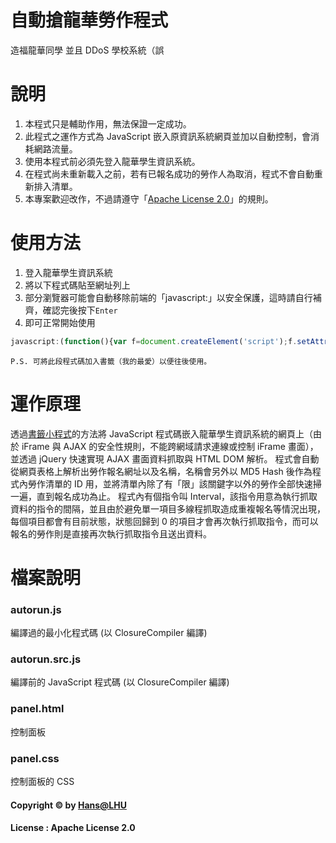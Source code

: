 # 自動搶龍華勞作程式
造福龍華同學
並且 DDoS 學校系統（誤

# 說明
1. 本程式只是輔助作用，無法保證一定成功。
2. 此程式之運作方式為 JavaScript 嵌入原資訊系統網頁並加以自動控制，會消耗網路流量。
3. 使用本程式前必須先登入龍華學生資訊系統。
4. 在程式尚未重新載入之前，若有已報名成功的勞作人為取消，程式不會自動重新排入清單。
5. 本專案歡迎改作，不過請遵守「[Apache License 2.0](http://www.openfoundry.org/tw/legal-column-list/8950-obligations-of-apache-20)」的規則。

# 使用方法
1. 登入龍華學生資訊系統
2. 將以下程式碼貼至網址列上
3. 部分瀏覽器可能會自動移除前端的「javascript:」以安全保護，這時請自行補齊，確認完後按下`Enter`
4. 即可正常開始使用
```javascript
javascript:(function(){var f=document.createElement('script');f.setAttribute('type','text/javascript');f.setAttribute('src','https://hans00.github.io/lhu_labor/autorun.js');document.getElementsByTagName('head')[0].appendChild(f)})()
```
``P.S. 可將此段程式碼加入書籤（我的最愛）以便往後使用。``

# 運作原理
透過[書籤小程式](https://zh.wikipedia.org/wiki/小书签)的方法將 JavaScript 程式碼嵌入龍華學生資訊系統的網頁上（由於 iFrame 與 AJAX 的安全性規則，不能跨網域請求連線或控制 iFrame 畫面），並透過 jQuery 快速實現 AJAX 畫面資料抓取與 HTML DOM 解析。
程式會自動從網頁表格上解析出勞作報名網址以及名稱，名稱會另外以 MD5 Hash 後作為程式內勞作清單的 ID 用，並將清單內除了有「限」該關鍵字以外的勞作全部快速掃一遍，直到報名成功為止。
程式內有個指令叫 Interval，該指令用意為執行抓取資料的指令的間隔，並且由於避免單一項目多線程抓取造成重複報名等情況出現，每個項目都會有目前狀態，狀態回歸到 0 的項目才會再次執行抓取指令，而可以報名的勞作則是直接再次執行抓取指令且送出資料。

# 檔案說明
### autorun.js
編譯過的最小化程式碼 &#40;以 ClosureCompiler 編譯&#41;
### autorun.src.js
編譯前的 JavaScript 程式碼 &#40;以 ClosureCompiler 編譯&#41;
### panel.html
控制面板
### panel.css
控制面板的 CSS


#### Copyright &copy; by [Hans@LHU](mailto:D1044182013@gm.lhu.edu.tw)
#### License : Apache License 2.0
